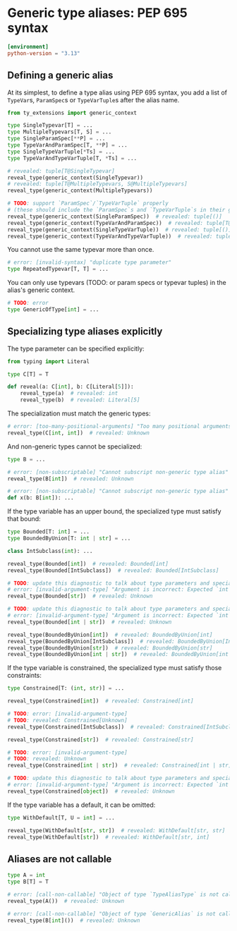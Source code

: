 # Generic type aliases: PEP 695 syntax

```toml
[environment]
python-version = "3.13"
```

## Defining a generic alias

At its simplest, to define a type alias using PEP 695 syntax, you add a list of `TypeVar`s,
`ParamSpec`s or `TypeVarTuple`s after the alias name.

```py
from ty_extensions import generic_context

type SingleTypevar[T] = ...
type MultipleTypevars[T, S] = ...
type SingleParamSpec[**P] = ...
type TypeVarAndParamSpec[T, **P] = ...
type SingleTypeVarTuple[*Ts] = ...
type TypeVarAndTypeVarTuple[T, *Ts] = ...

# revealed: tuple[T@SingleTypevar]
reveal_type(generic_context(SingleTypevar))
# revealed: tuple[T@MultipleTypevars, S@MultipleTypevars]
reveal_type(generic_context(MultipleTypevars))

# TODO: support `ParamSpec`/`TypeVarTuple` properly
# (these should include the `ParamSpec`s and `TypeVarTuple`s in their generic contexts)
reveal_type(generic_context(SingleParamSpec))  # revealed: tuple[()]
reveal_type(generic_context(TypeVarAndParamSpec))  # revealed: tuple[T@TypeVarAndParamSpec]
reveal_type(generic_context(SingleTypeVarTuple))  # revealed: tuple[()]
reveal_type(generic_context(TypeVarAndTypeVarTuple))  # revealed: tuple[T@TypeVarAndTypeVarTuple]
```

You cannot use the same typevar more than once.

```py
# error: [invalid-syntax] "duplicate type parameter"
type RepeatedTypevar[T, T] = ...
```

You can only use typevars (TODO: or param specs or typevar tuples) in the alias's generic context.

```py
# TODO: error
type GenericOfType[int] = ...
```

## Specializing type aliases explicitly

The type parameter can be specified explicitly:

```py
from typing import Literal

type C[T] = T

def reveal(a: C[int], b: C[Literal[5]]):
    reveal_type(a)  # revealed: int
    reveal_type(b)  # revealed: Literal[5]
```

The specialization must match the generic types:

```py
# error: [too-many-positional-arguments] "Too many positional arguments: expected 1, got 2"
reveal_type(C[int, int])  # revealed: Unknown
```

And non-generic types cannot be specialized:

```py
type B = ...

# error: [non-subscriptable] "Cannot subscript non-generic type alias"
reveal_type(B[int])  # revealed: Unknown

# error: [non-subscriptable] "Cannot subscript non-generic type alias"
def x(b: B[int]): ...
```

If the type variable has an upper bound, the specialized type must satisfy that bound:

```py
type Bounded[T: int] = ...
type BoundedByUnion[T: int | str] = ...

class IntSubclass(int): ...

reveal_type(Bounded[int])  # revealed: Bounded[int]
reveal_type(Bounded[IntSubclass])  # revealed: Bounded[IntSubclass]

# TODO: update this diagnostic to talk about type parameters and specializations
# error: [invalid-argument-type] "Argument is incorrect: Expected `int`, found `str`"
reveal_type(Bounded[str])  # revealed: Unknown

# TODO: update this diagnostic to talk about type parameters and specializations
# error: [invalid-argument-type] "Argument is incorrect: Expected `int`, found `int | str`"
reveal_type(Bounded[int | str])  # revealed: Unknown

reveal_type(BoundedByUnion[int])  # revealed: BoundedByUnion[int]
reveal_type(BoundedByUnion[IntSubclass])  # revealed: BoundedByUnion[IntSubclass]
reveal_type(BoundedByUnion[str])  # revealed: BoundedByUnion[str]
reveal_type(BoundedByUnion[int | str])  # revealed: BoundedByUnion[int | str]
```

If the type variable is constrained, the specialized type must satisfy those constraints:

```py
type Constrained[T: (int, str)] = ...

reveal_type(Constrained[int])  # revealed: Constrained[int]

# TODO: error: [invalid-argument-type]
# TODO: revealed: Constrained[Unknown]
reveal_type(Constrained[IntSubclass])  # revealed: Constrained[IntSubclass]

reveal_type(Constrained[str])  # revealed: Constrained[str]

# TODO: error: [invalid-argument-type]
# TODO: revealed: Unknown
reveal_type(Constrained[int | str])  # revealed: Constrained[int | str]

# TODO: update this diagnostic to talk about type parameters and specializations
# error: [invalid-argument-type] "Argument is incorrect: Expected `int | str`, found `object`"
reveal_type(Constrained[object])  # revealed: Unknown
```

If the type variable has a default, it can be omitted:

```py
type WithDefault[T, U = int] = ...

reveal_type(WithDefault[str, str])  # revealed: WithDefault[str, str]
reveal_type(WithDefault[str])  # revealed: WithDefault[str, int]
```

## Aliases are not callable

```py
type A = int
type B[T] = T

# error: [call-non-callable] "Object of type `TypeAliasType` is not callable"
reveal_type(A())  # revealed: Unknown

# error: [call-non-callable] "Object of type `GenericAlias` is not callable"
reveal_type(B[int]())  # revealed: Unknown
```
